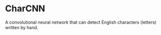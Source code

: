 # CharCNN
A convolutional neural network that can detect English characters (letters) written by hand.
